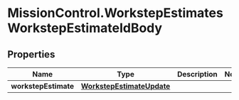# MissionControl.WorkstepEstimatesWorkstepEstimateIdBody

## Properties
Name | Type | Description | Notes
------------ | ------------- | ------------- | -------------
**workstepEstimate** | [**WorkstepEstimateUpdate**](WorkstepEstimateUpdate.md) |  | 
